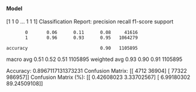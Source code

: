 #### Model
[1 1 0 ... 1 1 1]
Classification Report:
              precision    recall  f1-score   support

           0       0.06      0.11      0.08     41616
           1       0.96      0.93      0.95   1064279

    accuracy                           0.90   1105895
   macro avg       0.51      0.52      0.51   1105895
weighted avg       0.93      0.90      0.91   1105895

Accuracy: 0.8967117131373231
Confusion Matrix:
[[  4712  36904]
 [ 77322 986957]]
Confusion Matrix (%):
[[ 0.42608023  3.33702567]
 [ 6.99180302 89.24509108]]

